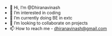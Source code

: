 - 👋 Hi, I’m @Dhiranavinash
- 👀 I’m interested in coding 
- 🌱 I’m currently doing BE in extc
- 💞️ I’m looking to collaborate on projects
- 📫 How to reach me - dhiranavinash@gmail.com

<!---
Dhiranavinash/Dhiranavinash is a ✨ special ✨ repository because its `README.md` (this file) appears on your GitHub profile.
You can click the Preview link to take a look at your changes.
--->
